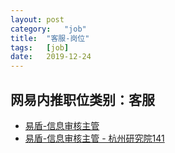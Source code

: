 ```yaml
---
layout:	post
category:	"job"
title:	"客服-岗位"
tags:	[job]
date:	2019-12-24
---
```

## 网易内推职位类别：客服
- [易盾-信息审核主管](http://mobile.bole.netease.com/bole/boleDetail?id=15975&employeeId=346f03c3cda5f04c&key=all)
- [易盾-信息审核主管 - 杭州研究院141](http://mobile.bole.netease.com/bole/boleDetail?id=17599&employeeId=346f03c3cda5f04c&key=all)

